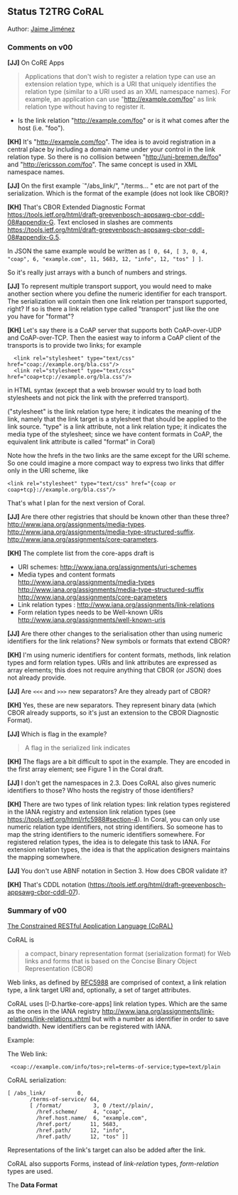 ## Status T2TRG CoRAL
Author: [Jaime Jiménez](http://jaimejim.github.io/)

### Comments on v00

**[JJ]** On CoRE Apps
>  Applications that don't wish to register a relation type can use an
   extension relation type, which is a URI that uniquely identifies the
   relation type (similar to a URI used as an XML namespace names).  For
   example, an application can use "http://example.com/foo" as link
   relation type without having to register it.

   * Is the link relation "http://example.com/foo" or is it what comes after the host (i.e. "foo").

**[KH]** It's "http://example.com/foo". The idea is to avoid registration in a central place by including a domain name under your control in the link relation type. So there is no collision between "http://uni-bremen.de/foo" and "http://ericsson.com/foo". The same concept is used in XML namespace names.

**[JJ]** On the first example `"/abs_link/", "/terms... " etc are not part of the serialization. Which is the format of the example (does not look like CBOR)?

**[KH]** That's CBOR Extended Diagnostic Format <https://tools.ietf.org/html/draft-greevenbosch-appsawg-cbor-cddl-08#appendix-G>. Text enclosed in slashes are comments <https://tools.ietf.org/html/draft-greevenbosch-appsawg-cbor-cddl-08#appendix-G.5>.

In JSON the same example would be written as `[ 0, 64, [ 3, 0, 4, "coap", 6, "example.com", 11, 5683, 12, "info", 12, "tos" ] ]`.

So it's really just arrays with a bunch of numbers and strings.

**[JJ]** To represent multiple transport support, you would need to make another section where you define the numeric identifier for each transport. The serialization will contain then one link relation per transport supported, right? If so is there a link relation type called "transport" just like the one you have for "format"?

**[KH]** Let's say there is a CoAP server that supports both CoAP-over-UDP and CoAP-over-TCP. Then the easiest way to inform a CoAP client of the transports is to provide two links; for example

```
  <link rel="stylesheet" type="text/css" href="coap://example.org/bla.css"/>
  <link rel="stylesheet" type="text/css" href="coap+tcp://example.org/bla.css"/>
```
in HTML syntax (except that a web browser would try to load both stylesheets and not pick the link with the preferred transport).

("stylesheet" is the link relation type here; it indicates the meaning of the link, namely that the link target is a stylesheet that should be applied to the link source. "type" is a link attribute, not a link relation type; it indicates the media type of the stylesheet; since we have content formats in CoAP, the equivalent link attribute is called "format" in Coral)

Note how the hrefs in the two links are the same except for the URI scheme. So one could imagine a more compact way to express two links that differ only in the URI scheme, like

`<link rel="stylesheet" type="text/css" href="{coap or coap+tcp}://example.org/bla.css"/>`

That's what I plan for the next version of Coral.

**[JJ]** Are there other registries that should be known other than these three?
  <http://www.iana.org/assignments/media-types>.
  <http://www.iana.org/assignments/media-type-structured-suffix>.
  <http://www.iana.org/assignments/core-parameters>.

**[KH]** The complete list from the core-apps draft is

* URI schemes: http://www.iana.org/assignments/uri-schemes
* Media types and content formats
<http://www.iana.org/assignments/media-types>
<http://www.iana.org/assignments/media-type-structured-suffix>
<http://www.iana.org/assignments/core-parameters>
* Link relation types : <http://www.iana.org/assignments/link-relations>
* Form relation types needs to be Well-known URIs
<http://www.iana.org/assignments/well-known-uris>

**[JJ]** Are there other changes to the serialisation other than using numeric identifiers for the link relations? New symbols or formats that extend CBOR?

**[KH]** I'm using numeric identifiers for content formats, methods, link relation types and form relation types. URIs and link attributes are expressed as array elements; this does not require anything that CBOR (or JSON) does not already provide.

**[JJ]** Are `<<<` and `>>>` new separators? Are they already part of CBOR?

**[KH]** Yes, these are new separators. They represent binary data (which CBOR already supports, so it's just an extension to the CBOR Diagnostic Format).

**[JJ]** Which is flag in the example?
> A flag in the serialized link indicates

**[KH]** The flags are a bit difficult to spot in the example. They are encoded in the first array element; see Figure 1 in the Coral draft.

**[JJ]** I don't get the namespaces in 2.3. Does CoRAL also gives numeric identifiers to those? Who hosts the registry of those identifiers?

**[KH]** There are two types of link relation types: link relation types registered in the IANA registry and extension link relation types (see <https://tools.ietf.org/html/rfc5988#section-4>). In Coral, you can only use numeric relation type identifiers, not string identifiers. So someone has to map the string identifiers to the numeric identifiers somewhere. For registered relation types, the idea is to delegate this  task to IANA. For extension relation types, the idea is that the application designers maintains the mapping somewhere.

**[JJ]** You don't use ABNF notation in Section 3. How does CBOR validate it?

**[KH]** That's CDDL notation (<https://tools.ietf.org/html/draft-greevenbosch-appsawg-cbor-cddl-07>).


### Summary of v00
[The Constrained RESTful Application Language (CoRAL)](https://tools.ietf.org/html/draft-hartke-t2trg-coral-00)

CoRAL is
> a compact, binary representation format (serialization format) for Web links and forms that is based on the Concise Binary Object Representation (CBOR)

Web links, as defined by [RFC5988](https://tools.ietf.org/html/rfc5988#section-3) are comprised of context, a link relation type, a link target URI and, optionally, a set of target attributes.

CoRAL uses [I-D.hartke-core-apps] link relation types. Which are the same as the ones in the IANA registry <http://www.iana.org/assignments/link-relations/link-relations.xhtml> but with a number as identifier in order to save bandwidth. New identifiers can be registered with IANA.

Example:

The Web link:

```
 <coap://example.com/info/tos>;rel=terms-of-service;type=text/plain
```

CoRAL serialization:

```
[ /abs_link/          0,
       /terms-of-service/ 64,
       [ /format/          3, 0 /text//plain/,
         /href.scheme/     4, "coap",
         /href.host.name/  6, "example.com",
         /href.port/      11, 5683,
         /href.path/      12, "info",
         /href.path/      12, "tos" ]]
```

Representations of the link's target can also be added after the link.

CoRAL also supports Forms, instead of *link-relation* types, *form-relation* types are used.

The **Data Format**
